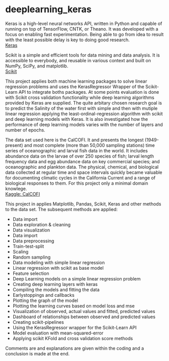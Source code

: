 # deeplearning_keras



<p>
Keras is a high-level neural networks API, written in Python and capable of running on top of TensorFlow, CNTK, or Theano. It was developed with a focus on enabling fast experimentation. Being able to go from idea to result with the least possible delay is key to doing good research.<br>
<a href="https://keras.io/">Keras</a> 
</p> 

<p>
Scikit is a simple and efficient tools for data mining and data analysis.
It is accessible to everybody, and reusable in various context and built on NumPy, SciPy, and matplotlib.
<br>
<a href="https://scikit-learn.org/stable/index.html">Scikit</a> 
</p> 

<p>
This project applies both machine learning packages to solve linear regression problems
and uses the KerasRegressor Wrapper of the Scikit-Learn API to integrate boths packages.
At some points evaluation is done with Scikit cross validation functionality while
deep learning algorithms provided by Keras are supplied. 
The quite arbitary chosen research goal is to predict the Salinity of the water first
with simple and then with mutiple linear regression applying the least-ordinal-regression
algorithm with scikit and deep learning models with Keras. 
It is also investigated how the performance of deep learning models varies with the number of layers
and number of epochs.
</p> 

<p>
The data set used here is the CalCOFI. It and presents the longest (1949-present) and most complete (more than 50,000 sampling stations) time series of oceanographic and larval fish data in the world. It includes abundance data on the larvae of over 250 species of fish; larval length frequency data and egg abundance data on key commercial species; and oceanographic and plankton data. The physical, chemical, and biological data collected at regular time and space intervals quickly became valuable for documenting climatic cycles in the California Current and a range of biological responses to them. For this project only a minimal domain knowlege.<br>
<a href="https://www.kaggle.com/sohier/calcofi/data#bottle.csv">
Kaggle: CalCOFI</a> 
</p>


<p>
This project in applies Matplotlib, Pandas, Scikit, Keras and other methods to the data set. 
The subsequent methods are applied:
</p>

<ul>
<li>Data import</li>  
<li>Data exploration & cleaning</li>
<li>Data visualization</li>
<li>Data import</li>
<li>Data preprocessing</li> 
<li>Train-test-split</li>
<li>Scaling</li>
<li>Random sampling</li>
<li>Data modeling with simple linear regression</li>
<li>Linear regression with scikit as base model</li> 
<li>Feature selection</li>
<li>Deep Learning models on a simple linear regression problem</li> 
<li>Creating deep learning layers with keras</li> 
<li>Compiling the models and fitting the data</li> 
<li>Earlystoppings and callbacks</li> 
<li>Plotting the graph of the model</li>   
<li>Plotting the learning curves based on model loss and mse</li>
<li>Visualization of observed, actual values and fitted, predicted values</li>
<li>Dashboard of relationships between observed and predicted values</li>
<li>Creating scikit-pipelines</li>
<li>Using the KerasRegressor wrapper for the Scikit-Learn API</li>         
<li>Model evaluation with mean-squared-error</li>
<li>Applying scikit KFold and cross validation score methods</li>    
</ul>

<p>
Comments are and explanations are given within the coding and a conclusion is made at the end.
</p>
